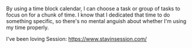 By using a time block calendar, I can choose a task or group of tasks to focus on for a chunk of time.  I know that I dedicated that time to do something specific, so there's no mental anguish about whether I'm using my time properly.

I've been loving Session: https://www.stayinsession.com/